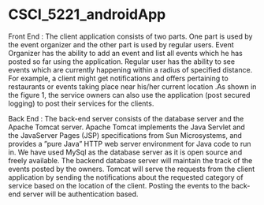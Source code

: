 CSCI_5221_androidApp
====================
Front End :
The client application consists of two parts. One part is used by the event organizer and the other part is used by regular
users. Event Organizer has the ability to add an event and list all events which he has posted so far using the application.
Regular user has the ability to see events which are currently happening within a radius of specified distance. For example,
a client might get notifications and offers pertaining to restaurants or events taking place near his/her current location .As
shown in the figure 1, the service owners can also use the application (post secured logging) to post their services for the clients.

Back End :
The back-end server consists of the database server and the Apache Tomcat server. Apache Tomcat implements the Java
Servlet and the JavaServer Pages (JSP) specifications from Sun Microsystems, and provides a ”pure Java” HTTP web server
environment for Java code to run in. We have used MySql as the database server as it is open source and freely available.
The backend database server will maintain the track of the events posted by the owners. Tomcat will serve the requests from
the client application by sending the notifications about the requested category of service based on the location of the client.
Posting the events to the back-end server will be authentication based.
